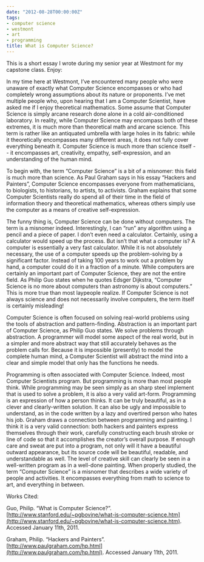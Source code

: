 ```yaml
---
date: "2012-08-28T00:00:00Z"
tags:
- computer science
- westmont
- art
- programming
title: What is Computer Science?
---
```

This is a short essay I wrote during my senior year at Westmont for my capstone class.  Enjoy:

In my time here at Westmont, I’ve encountered many people who were unaware of exactly what Computer Science encompasses or who had completely wrong assumptions about its nature or proponents.  I’ve met multiple people who, upon hearing that I am a Computer Scientist, have asked me if I enjoy theoretical mathematics.  Some assume that Computer Science is simply arcane research done alone in a cold air-conditioned laboratory.  In reality, while Computer Science may encompass both of these extremes, it is much more than theoretical math and arcane science.  This term is rather like an antiquated umbrella with large holes in its fabric: while it theoretically encompasses many different areas, it does not fully cover everything beneath it.  Computer Science is much more than science itself -- it encompasses art, creativity, empathy, self-expression, and an understanding of the human mind.

To begin with, the term “Computer Science” is a bit of a misnomer: this field is much more than science.  As Paul Graham says in his essay “Hackers and Painters”, Computer Science encompasses everyone from mathematicians, to biologists, to historians, to artists, to activists.  Graham explains that some Computer Scientists really do spend all of their time in the field of information theory and theoretical mathematics, whereas others simply use the computer as a means of creative self-expression.  

The funny thing is, Computer Science can be done without computers.  The term is a misnomer indeed.  Interestingly, I can “run” any algorithm using a pencil and a piece of paper.  I don’t even need a calculator.  Certainly, using a calculator would speed up the process.  But isn’t that what a computer is?  A computer is essentially a very fast calculator.  While it is not absolutely necessary, the use of a computer speeds up the problem-solving by a significant factor.  Instead of taking 100 years to work out a problem by hand, a computer could do it in a fraction of a minute.  While computers are certainly an important part of Computer Science, they are not the entire field.  As Philip Guo states when he quotes Edsger Dijkstra, “Computer Science is no more about computers than astronomy is about computers.”  This is more true than most laypeople realize.  If Computer Science is not always science and does not necessarily involve computers, the term itself is certainly misleading!

Computer Science is often focused on solving real-world problems using the tools of abstraction and pattern-finding.  Abstraction is an important part of Computer Science, as Philip Guo states. We solve problems through abstraction.  A programmer will model some aspect of the real world, but in a simpler and more abstract way that still accurately behaves as the problem calls for.  Because it is impossible (presently) to model the complete human mind, a Computer Scientist will abstract the mind into a clear and simple model that only has the functions he needs.

Programming is often associated with Computer Science.  Indeed, most Computer Scientists program.  But programming is more than most people think.  While programming may be seen simply as an sharp steel implement that is used to solve a problem,  it is also a very valid art-form.  Programming is an expression of how a person thinks.  It can be truly beautiful, as in a clever and clearly-written solution.  It can also be ugly and impossible to understand, as in the code written by a lazy and overtired person who hates his job.  Graham draws a connection between programming and painting.  I think it is a very valid connection: both hackers and painters express themselves through their work, carefully constructing each brush stroke or line of code so that it accomplishes the creator’s overall purpose.  If enough care and sweat are put into a program, not only will it have a beautiful outward appearance, but its source code will be beautiful, readable, and understandable as well.  The level of creative skill can clearly be seen in a well-written program as in a well-done painting.  When properly studied, the term “Computer Science” is a misnomer that describes a wide variety of people and activities.  It encompasses everything from math to science to art, and everything in between.

Works Cited:

Guo, Philip.  “What is Computer Science?”.  [http://www.stanford.edu/~pgbovine/what-is-computer-science.htm](http://www.stanford.edu/~pgbovine/what-is-computer-science.htm).  Accessed January 11th, 2011.

Graham, Philip.  “Hackers and Painters”.  [http://www.paulgraham.com/hp.html](http://www.paulgraham.com/hp.html).  Accessed January 11th, 2011.


